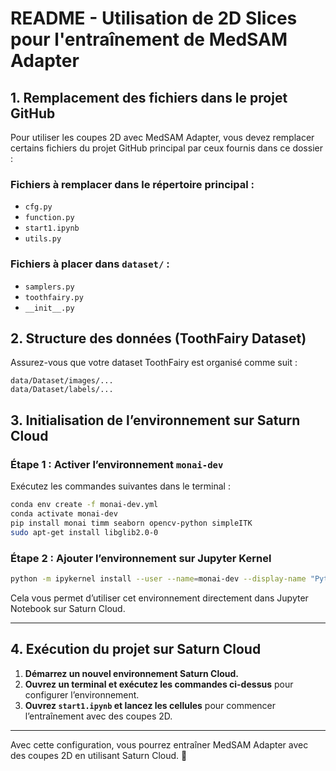 # **README - Utilisation de 2D Slices pour l'entraînement de MedSAM Adapter**

## **1. Remplacement des fichiers dans le projet GitHub**
Pour utiliser les coupes 2D avec MedSAM Adapter, vous devez remplacer certains fichiers du projet GitHub principal par ceux fournis dans ce dossier :

### **Fichiers à remplacer dans le répertoire principal :**
- `cfg.py`
- `function.py`
- `start1.ipynb`
- `utils.py`

### **Fichiers à placer dans `dataset/` :**
- `samplers.py`
- `toothfairy.py`
- `__init__.py`

## **2. Structure des données (ToothFairy Dataset)**
Assurez-vous que votre dataset ToothFairy est organisé comme suit :
```
data/Dataset/images/...
data/Dataset/labels/...
```

## **3. Initialisation de l’environnement sur Saturn Cloud**
### **Étape 1 : Activer l’environnement `monai-dev`**
Exécutez les commandes suivantes dans le terminal :
```bash
conda env create -f monai-dev.yml
conda activate monai-dev
pip install monai timm seaborn opencv-python simpleITK
sudo apt-get install libglib2.0-0
```

### **Étape 2 : Ajouter l’environnement sur Jupyter Kernel**
```bash
python -m ipykernel install --user --name=monai-dev --display-name "Python (monai-dev)"
```
Cela vous permet d’utiliser cet environnement directement dans Jupyter Notebook sur Saturn Cloud.

---

## **4. Exécution du projet sur Saturn Cloud**
1. **Démarrez un nouvel environnement Saturn Cloud.**
2. **Ouvrez un terminal et exécutez les commandes ci-dessus** pour configurer l’environnement.
3. **Ouvrez `start1.ipynb` et lancez les cellules** pour commencer l’entraînement avec des coupes 2D.

---

Avec cette configuration, vous pourrez entraîner MedSAM Adapter avec des coupes 2D en utilisant Saturn Cloud. 🚀

